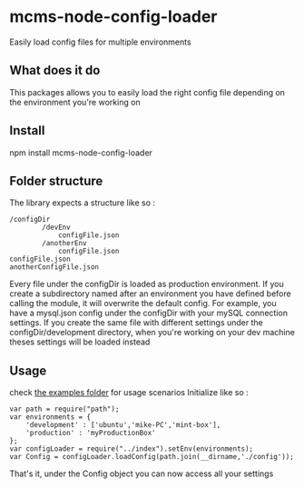 mcms-node-config-loader
======================

Easily load config files for multiple environments

## What does it do
This packages allows you to easily load the right config file depending on the environment you're working on

## Install
npm install mcms-node-config-loader

## Folder structure
The library expects a structure like so :
```
/configDir
        /devEnv
            configFile.json
        /anotherEnv
            configFile.json
configFile.json
anotherConfigFile.json
```

Every file under the configDir is loaded as production environment. If you create a subdirectory named after an environment you
have defined before calling the module, it will overwrite the default config. For example, you have a mysql.json 
config under the configDir with your mySQL connection settings. If you create the same file with different settings under
the configDir/development directory, when you're working on your dev machine theses settings will be loaded instead

## Usage
check [the examples folder](https://github.com/mbouclas/mcms-node-config-loader/tree/master/examples) for usage scenarios
Initialize like so :
```
var path = require("path");
var environments = {
    'development' : ['ubuntu','mike-PC','mint-box'],
    'production' : 'myProductionBox'
};
var configLoader = require("../index").setEnv(environments);
var Config = configLoader.loadConfig(path.join(__dirname,'./config'));
```

That's it, under the Config object you can now access all your settings
